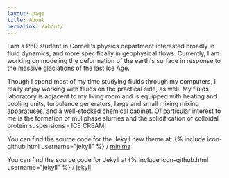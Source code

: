 ```yaml
---
layout: page
title: About
permalink: /about/
---
```


I am a PhD student in Cornell's physics department interested broadly in fluid dynamics, and more specifically in geophysical flows. Currently, I am working on modeling the deformation of the earth's surface in response to the massive glaciations of the last Ice Age.

Though I spend most of my time studying fluids through my computers, I really enjoy working with fluids on the practical side, as well.  My fluids laboratory is adjacent to my living room and is equipped with heating and cooling units, turbulence generators, large and small mixing mixing apparatuses, and a well-stocked chemical cabinet. Of particular interest to me is the formation of muliphase slurries and the solidification of colloidal protein suspensions - ICE CREAM!

You can find the source code for the Jekyll new theme at:
{% include icon-github.html username="jekyll" %} /
[minima](https://github.com/jekyll/minima)

You can find the source code for Jekyll at
{% include icon-github.html username="jekyll" %} /
[jekyll](https://github.com/jekyll/jekyll)
